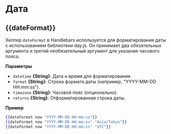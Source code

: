 # Дата

## {{dateFormat}}

Хелпер `dateFormat` в Handlebars используется для форматирования даты с использованием библиотеки day.js. Он принимает два обязательных аргумента и третий необязательный аргумент для указания часового пояса.

**Параметры**

* `datetime` **{String}**: Дата и время для форматирования.
* `format` **{String}**: Строка формата даты (например, "YYYY-MM-DD HH:mm:ss").
* `timezone` **{String}**: Часовой пояс (опционально).
* `returns` **{String}**: Отформатированная строка даты.

**Пример**

```handlebars
{{dateFormat now "YYYY-MM-DD HH:mm:ss"}}
{{dateFormat now "YYYY-MM-DD HH:mm:ss" "Asia/Tokyo"}}
{{dateFormat now "YYYY-MM-DD HH:mm:ss" "UTC"}}
```
